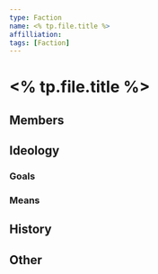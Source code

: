 ```yaml
---
type: Faction
name: <% tp.file.title %>
affilliation: 
tags: [Faction]
---
```


# <% tp.file.title %>

## Members

## Ideology

### Goals

### Means


## History

## Other